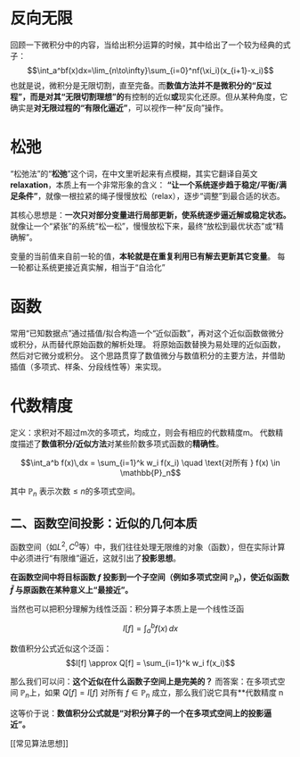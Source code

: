 # 反向无限

回顾一下微积分中的内容，当给出积分运算的时候，其中给出了一个较为经典的式子：
$$\int_a^bf(x)dx=\lim_{n\to\infty}\sum_{i=0}^nf(\xi_i)(x_{i+1}-x_i)$$
也就是说，微积分是无限切割，直至完备。而**数值方法并不是微积分的“反过程”，而是对其“无限切割理想”的**有控制的近似**或**现实化还原。但从某种角度，它确实是**对无限过程的“有限化逼近”**，可以视作一种“反向”操作。

# 松弛

“松弛法”的“**松弛**”这个词，在中文里听起来有点模糊，其实它翻译自英文 **relaxation**，本质上有一个非常形象的含义：
**“让一个系统逐步趋于稳定/平衡/满足条件”**，就像一根拉紧的绳子慢慢放松（relax），逐步“调整”到最合适的状态。

其核心思想是：**一次只对部分变量进行局部更新，使系统逐步逼近解或稳定状态。**
就像让一个“紧张”的系统“松一松”，慢慢放松下来，最终“放松到最优状态”或“精确解”。

变量的当前值来自前一轮的值，**本轮就是在重复利用已有解去更新其它变量**。
每一轮都让系统更接近真实解，相当于“自洽化”

# 函数

常用“已知数据点”通过插值/拟合构造一个“近似函数”，再对这个近似函数做微分或积分，从而替代原始函数的解析处理。
将原始函数替换为易处理的近似函数，然后对它微分或积分。
这个思路贯穿了数值微分与数值积分的主要方法，并借助插值（多项式、样条、分段线性等）来实现。

# 代数精度

定义：求积对不超过m次的多项式，均成立，则会有相应的代数精度m。
代数精度描述了**数值积分/近似方法**对某些阶数多项式函数的**精确性**。

$$\int_a^b f(x)\,dx = \sum_{i=1}^k w_i f(x_i) \quad \text{对所有 } f(x) \in \mathbb{P}_n$$

其中 $\mathbb{P}_n$ 表示次数$≤ n$的多项式空间。

## 二、函数空间投影：近似的几何本质

函数空间（如$L^2,C^0$等）中，我们往往处理无限维的对象（函数），但在实际计算中必须进行“有限维”逼近，这就引出了**投影思想**。

**在函数空间中将目标函数 $f$ 投影到一个子空间（例如多项式空间 $\mathbb{P}_n$），使近似函数 $\tilde{f}$ 与原函数在某种意义上“最接近”。**

当然也可以把积分理解为线性泛函：积分算子本质上是一个线性泛函

$$I[f] = \int_a^b f(x)\,dx$$

数值积分公式近似这个泛函：
$$I[f] \approx Q[f] = \sum_{i=1}^k w_i f(x_i)$$

那么我们可以问：**这个近似在什么函数子空间上是完美的？**
而答案：在多项式空间 $\mathbb{P}_n$上，如果 $Q[f] = I[f]$ 对所有 $f \in \mathbb{P}_n$ 成立，那么我们说它具有**代数精度 n

这等价于说：**数值积分公式就是“对积分算子的一个在多项式空间上的投影逼近”。**

[[常见算法思想]]
